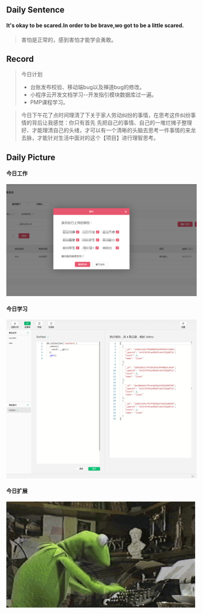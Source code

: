 ## Daily Sentence
#### It's okay to be scared.In order to be brave,wo got to be a little scared.
> 害怕是正常的，感到害怕才能学会勇敢。

## Record
> 今日计划
> + 台账发布校验、移动端bug以及禅道bug的修改。
> + 小程序云开发文档学习--开发指引模块数据库过一遍。
> + PMP课程学习。


> 今日下午花了点时间理清了下关于家人劳动纠纷的事情，在思考这件纠纷事情的背后让我感觉：你只有首先 先把自己的事情、自己的一堆烂摊子整理好、才能理清自己的头绪，才可以有一个清晰的头脑去思考一件事情的来龙去脉，才能针对生活中面对的这个【项目】进行理智思考。

##  Daily Picture
#### 今日工作
![work](https://github.com/liugezhou/liugezhouImage/blob/master/Diary/2019/06/work0627.png)

#### 今日学习
![cloud](https://github.com/liugezhou/liugezhouImage/blob/master/Diary/2019/06/cloud0627.png)

#### 今日扩展
![qingwa](https://github.com/liugezhou/liugezhouImage/blob/master/Diary/2019/06/qingwa0627.gif)


